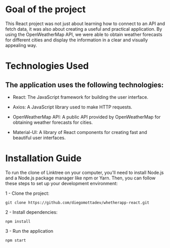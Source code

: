 # Goal of the project

  This React project was not just about learning how to connect to an API and fetch data, it was also about creating a useful and practical application. By using the OpenWeatherMap API, we were able to obtain weather forecasts for different cities and display the information in a clear and visually appealing way.

# Technologies Used
## The application uses the following technologies:

  - React: The JavaScript framework for building the user interface.

  - Axios: A JavaScript library used to make HTTP requests.

  - OpenWeatherMap API: A public API provided by OpenWeatherMap for obtaining weather forecasts for cities.

  - Material-UI: A library of React components for creating fast and beautiful user interfaces.

# Installation Guide

To run the clone of Linktree on your computer, you'll need to install Node.js and a Node.js package manager like npm or Yarn. Then, you can follow these steps to set up your development environment:

  1 - Clone the project:

    git clone https://github.com/diegomottadev/whetherapp-react.git
  
  2 - Install dependencies:
    
    npm install
    
  3 - Run the application
  
    npm start
